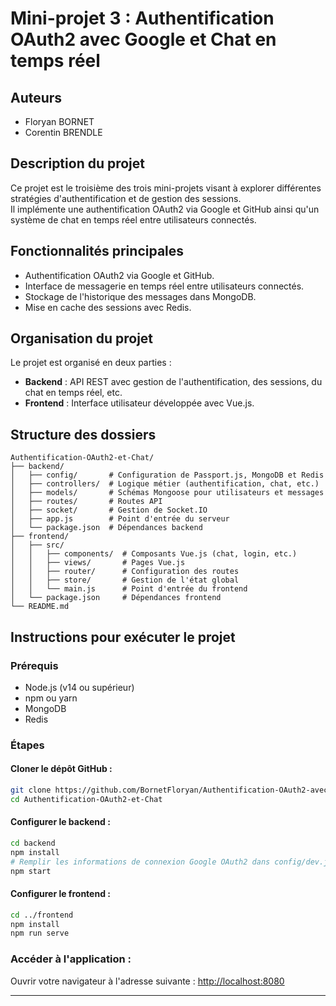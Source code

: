 
# Mini-projet 3 : Authentification OAuth2 avec Google et Chat en temps réel

## Auteurs
- Floryan BORNET
- Corentin BRENDLE

## Description du projet
Ce projet est le troisième des trois mini-projets visant à explorer différentes stratégies d'authentification et de gestion des sessions.  
Il implémente une authentification OAuth2 via Google et GitHub ainsi qu'un système de chat en temps réel entre utilisateurs connectés.

## Fonctionnalités principales
- Authentification OAuth2 via Google et GitHub.
- Interface de messagerie en temps réel entre utilisateurs connectés.
- Stockage de l'historique des messages dans MongoDB.
- Mise en cache des sessions avec Redis.

## Organisation du projet
Le projet est organisé en deux parties :

- **Backend** : API REST avec gestion de l'authentification, des sessions, du chat en temps réel, etc.
- **Frontend** : Interface utilisateur développée avec Vue.js.

## Structure des dossiers
```
Authentification-OAuth2-et-Chat/
├── backend/
│   ├── config/       # Configuration de Passport.js, MongoDB et Redis
│   ├── controllers/  # Logique métier (authentification, chat, etc.)
│   ├── models/       # Schémas Mongoose pour utilisateurs et messages
│   ├── routes/       # Routes API
│   ├── socket/       # Gestion de Socket.IO
│   ├── app.js        # Point d'entrée du serveur
│   └── package.json  # Dépendances backend
├── frontend/
│   ├── src/
│   │   ├── components/  # Composants Vue.js (chat, login, etc.)
│   │   ├── views/       # Pages Vue.js
│   │   ├── router/      # Configuration des routes
│   │   ├── store/       # Gestion de l'état global
│   │   └── main.js      # Point d'entrée du frontend
│   └── package.json     # Dépendances frontend
└── README.md
```

## Instructions pour exécuter le projet

### Prérequis
- Node.js (v14 ou supérieur)
- npm ou yarn
- MongoDB
- Redis

### Étapes

#### Cloner le dépôt GitHub :
```bash
git clone https://github.com/BornetFloryan/Authentification-OAuth2-avec-Google-et-Chat-en-temps-reel
cd Authentification-OAuth2-et-Chat
```

#### Configurer le backend :
```bash
cd backend
npm install
# Remplir les informations de connexion Google OAuth2 dans config/dev.js
npm start
```

#### Configurer le frontend :
```bash
cd ../frontend
npm install
npm run serve
```

### Accéder à l'application :
Ouvrir votre navigateur à l'adresse suivante : [http://localhost:8080](http://localhost:8080)

---
